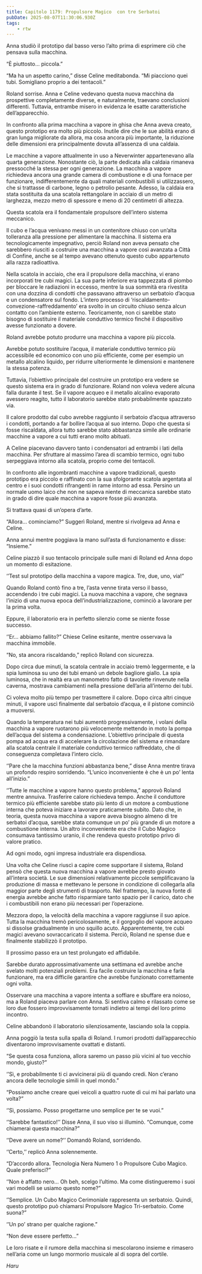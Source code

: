 ```yaml
---
title: Capitolo 1179: Propulsore Magico  con tre Serbatoi
pubDate: 2025-08-07T11:30:06.930Z
tags:
    - rtw
---
```



Anna studiò il prototipo dal basso verso l’alto prima di esprimere ciò che pensava sulla macchina.


“È piuttosto… piccola.”


“Ma ha un aspetto carino,” disse Celine meditabonda. “Mi piacciono quei tubi. Somigliano proprio a dei tentacoli.”


Roland sorrise. Anna e Celine vedevano questa nuova macchina da prospettive completamente diverse, e naturalmente, traevano conclusioni differenti. Tuttavia, entrambe misero in evidenza le esatte caratteristiche dell’apparecchio.


In confronto alla prima macchina a vapore in ghisa che Anna aveva creato, questo prototipo era molto più piccolo. Inutile dire che le sue abilità erano di gran lunga migliorate da allora, ma cosa ancora più importante, la riduzione delle dimensioni era principalmente dovuta all’assenza di una caldaia.


Le macchine a vapore attualmente in uso a Neverwinter appartenevano alla quarta generazione. Nonostante ciò, la parte dedicata alla caldaia rimaneva pressocché la stessa per ogni generazione. La macchina a vapore richiedeva ancora una grande camera di combustione e di una fornace per funzionare, indifferentemente da quali materiali combustibili si utilizzassero, che si trattasse di carbone, legno o petrolio pesante. Adesso, la caldaia era stata sostituita da una scatola rettangolare in acciaio di un metro di larghezza, mezzo metro di spessore e meno di 20 centimetri di altezza.


Questa scatola era il fondamentale propulsore dell’intero sistema meccanico.


Il cubo e l’acqua venivano messi in un contenitore chiuso con un’alta tolleranza alla pressione per alimentare la macchina. Il sistema era tecnologicamente impegnativo, perciò Roland non aveva pensato che sarebbero riusciti a costruire una macchina a vapore così avanzata a Città di Confine, anche se al tempo avevano ottenuto questo cubo appartenuto alla razza radioattiva.


Nella scatola in acciaio, che era il propulsore della macchina, vi erano incorporati tre cubi magici. La sua parte inferiore era tappezzata di piombo per bloccare le radiazioni in eccesso, mentre la sua sommità era rivestita con una dozzina di condotti che passavano attraverso un serbatoio d’acqua e un condensatore sul fondo. L’intero processo di ‘riscaldamento-convezione-raffreddamento’ era svolto in un circuito chiuso senza alcun contatto con l’ambiente esterno. Teoricamente, non ci sarebbe stato bisogno di sostituire il materiale conduttivo termico finché il dispositivo avesse funzionato a dovere.


Roland avrebbe potuto produrre una macchina a vapore più piccola.


Avrebbe potuto sostituire l’acqua, il materiale conduttivo termico più accessibile ed economico con uno più efficiente, come per esempio un metallo alcalino liquido, per ridurre ulteriormente le dimensioni e mantenere la stessa potenza.


Tuttavia, l’obiettivo principale del costruire un prototipo era vedere se questo sistema era in grado di funzionare. Roland non voleva vedere alcuna falla durante il test. Se il vapore acqueo e il metallo alcalino evaporato avessero reagito, tutto il laboratorio sarebbe stato probabilmente spazzato via.


Il calore prodotto dal cubo avrebbe raggiunto il serbatoio d’acqua attraverso i condotti, portando a far bollire l’acqua al suo interno. Dopo che questa si fosse riscaldata, allora tutto sarebbe stato abbastanza simile alle ordinarie macchine a vapore a cui tutti erano molto abituati.


A Celine piacevano davvero tanto i condensatori ad entrambi i lati della macchina. Per sfruttare al massimo l’area di scambio termico, ogni tubo serpeggiava intorno alla scatola, proprio come dei tentacoli.


In confronto alle ingombranti macchine a vapore tradizionali, questo prototipo era piccolo e raffinato con la sua sfolgorante scatola argentata al centro e i suoi condotti rifrangenti in rame intorno ad essa. Persino un normale uomo laico che non ne sapeva niente di meccanica sarebbe stato in grado di dire quale macchina a vapore fosse più avanzata.


Si trattava quasi di un’opera d’arte.


“Allora… cominciamo?” Suggerì Roland, mentre si rivolgeva ad Anna e Celine.


Anna annuì mentre poggiava la mano sull’asta di funzionamento e disse: “Insieme.”


Celine piazzò il suo tentacolo principale sulle mani di Roland ed Anna dopo un momento di esitazione.


‘’Test sul prototipo della macchina a vapore magica. Tre, due, uno, via!”


Quando Roland contò fino a tre, l’asta venne tirata verso il basso, accendendo i tre cubi magici. La nuova macchina a vapore, che segnava l’inizio di una nuova epoca dell’industrializzazione, cominciò a lavorare per la prima volta.


Eppure, il laboratorio era in perfetto silenzio come se niente fosse successo.


‘’Er… abbiamo fallito?” Chiese Celine esitante, mentre osservava la macchina immobile.


“No, sta ancora riscaldando,” replicò Roland con sicurezza.


Dopo circa due minuti, la scatola centrale in acciaio tremò leggermente, e la spia luminosa su uno dei tubi emanò un debole bagliore giallo. La spia luminosa, che in realtà era un manometro fatto di tavolette rinvenute nella caverna, mostrava cambiamenti nella pressione dell’aria all’interno dei tubi.


Ci voleva molto più tempo per trasmettere il calore. Dopo circa altri cinque minuti, il vapore uscì finalmente dal serbatoio d’acqua, e il pistone cominciò a muoversi.


Quando la temperatura nei tubi aumentò progressivamente, i volani della macchina a vapore ruotarono più velocemente mettendo in moto la pompa dell’acqua del sistema a condensazione. L’obiettivo principale di questa pompa ad acqua era di accelerare la circolazione del sistema e rimandare alla scatola centrale il materiale conduttivo termico raffreddato, che di conseguenza completava l’intero ciclo.


‘’Pare che la macchina funzioni abbastanza bene,” disse Anna mentre tirava un profondo respiro sorridendo. “L’unico inconveniente è che è un po’ lenta all’inizio.”


‘’Tutte le macchine a vapore hanno questo problema,” approvò Roland mentre annuiva. Trasferire calore richiedeva tempo. Anche il conduttore termico più efficiente sarebbe stato più lento di un motore a combustione interna che poteva iniziare a lavorare praticamente subito. Dato che, in teoria, questa nuova macchina a vapore aveva bisogno almeno di tre serbatoi d’acqua, sarebbe stata comunque un po’ più grande di un motore a combustione interna. Un altro inconveniente era che il Cubo Magico consumava tantissimo uranio, il che rendeva questo prototipo privo di valore pratico.


Ad ogni modo, ogni impresa industriale era dispendiosa.


Una volta che Celine riuscì a capire come supportare il sistema, Roland pensò che questa nuova macchina a vapore avrebbe presto giovato all’intera società. Le sue dimensioni relativamente piccole semplificavano la produzione di massa e mettevano le persone in condizione di collegarla alla maggior parte degli strumenti di trasporto. Nel frattempo, la nuova fonte di energia avrebbe anche fatto risparmiare tanto spazio per il carico, dato che i combustibili non erano più necessari per l’operazione.


Mezzora dopo, la velocità della macchina a vapore raggiunse il suo apice. Tutta la macchina tremò pericolosamente, e il gorgoglio del vapore acqueo si dissolse gradualmente in uno squillo acuto. Apparentemente, tre cubi magici avevano sovraccaricato il sistema. Perciò, Roland ne spense due e finalmente stabilizzò il prototipo.


Il prossimo passo era un test prolungato ed affidabile.


Sarebbe durato approssimativamente una settimana ed avrebbe anche svelato molti potenziali problemi. Era facile costruire la macchina e farla funzionare, ma era difficile garantire che avrebbe funzionato correttamente ogni volta.


Osservare una macchina a vapore intenta a soffiare e sbuffare era noioso, ma a Roland piaceva parlare con Anna. Si sentiva calmo e rilassato come se loro due fossero improvvisamente tornati indietro ai tempi del loro primo incontro.


Celine abbandonò il laboratorio silenziosamente, lasciando sola la coppia.


Anna poggiò la testa sulla spalla di Roland. I rumori prodotti dall’apparecchio diventarono improvvisamente ovattati e distanti.


“Se questa cosa funziona, allora saremo un passo più vicini al tuo vecchio mondo, giusto?”


‘’Sì, e probabilmente ti ci avvicinerai più di quando credi. Non c’erano ancora delle tecnologie simili in quel mondo.”


“Possiamo anche creare quei veicoli a quattro ruote di cui mi hai parlato una volta?”


‘’Sì, possiamo. Posso progettarne uno semplice per te se vuoi.”


‘’Sarebbe fantastico!’’ Disse Anna, il suo viso si illuminò. “Comunque, come chiamerai questa macchina?”


‘’Deve avere un nome?’’ Domandò Roland, sorridendo.


‘’Certo,’’ replicò Anna solennemente.


“D’accordo allora. Tecnologia Nera Numero 1 o Propulsore Cubo Magico. Quale preferisci?”


‘’Non è affatto nero… Oh beh, scelgo l’ultimo. Ma come distingueremo i suoi vari modelli se usiamo questo nome?”


‘’Semplice. Un Cubo Magico Cerimoniale rappresenta un serbatoio. Quindi, questo prototipo può chiamarsi Propulsore Magico Tri-serbatoio. Come suona?”


‘’Un po’ strano per qualche ragione.”


“Non deve essere perfetto…”


Le loro risate e il rumore della macchina si mescolarono insieme e rimasero nell’aria come un lungo mormorio musicale al di sopra del cortile.


<em>Haru</em>
                                


                                



